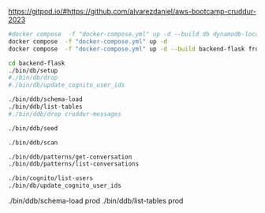 https://gitpod.io/#https://github.com/alvarezdaniel/aws-bootcamp-cruddur-2023

```sh
#docker compose  -f "docker-compose.yml" up -d --build db dynamodb-local
docker compose  -f "docker-compose.yml" up -d
docker compose  -f "docker-compose.yml" up -d --build backend-flask frontend-react-js db xray-daemon

cd backend-flask
./bin/db/setup
#./bin/db/drop
#./bin/db/update_cognito_user_ids

./bin/ddb/schema-load
./bin/ddb/list-tables
#./bin/ddb/drop cruddur-messages

./bin/ddb/seed

./bin/ddb/scan

./bin/ddb/patterns/get-conversation
./bin/ddb/patterns/list-conversations

./bin/cognito/list-users
./bin/db/update_cognito_user_ids
```

./bin/ddb/schema-load prod
./bin/ddb/list-tables prod
